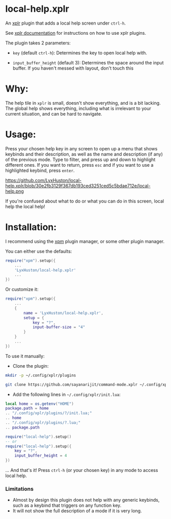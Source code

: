 # local-help.xplr
An [xplr](https://github.com/sayanarijit/xplr) plugin that adds a local help screen under `ctrl-h`.

See [xplr documentation](https://xplr.dev/en/) for instructions on how to use xplr plugins.

The plugin takes 2 parameters:

- `key` (default `ctrl-h`): Determines the key to open local help with.

- `input_buffer_height` (default 3): Determines the space around the input buffer.  If you haven't messed with layout, don't touch this

# Why:

The help tile in `xplr` is small, doesn't show everything, and is a bit lacking. The global help shows everything, including what is irrelevant to your current situation, and can be hard to navigate.

# Usage:

Press your chosen help key in any screen to open up a menu that shows keybinds and their description, as well as the name and description (if any) of the previous mode.
Type to filter, and press up and down to highlight different ones.  If you want to return, press `esc` and if you want to use a highlighted keybind, press `enter`.

https://github.com/LyxHuston/local-help.xplr/blob/30e2fb3129f367db193ced3251ced5c5bdae712e/local-help.png

If you're confused about what to do or what you can do in this screen, local help the local help!

# Installation:

I recommend using the [xpm](https://github.com/dtomvan/xpm.xplr) plugin manager, or some other plugin manager.

You can either use the defaults:
```lua
require("xpm").setup({
	...
	'LyxHuston/local-help.xplr'
	...
})
```

Or customize it:
```lua
require("xpm").setup({
	...
	{
		name = 'LyxHuston/local-help.xplr',
		setup = {
			key = "?",
			input-buffer-size = "4"
		}
	}
	...
})
```


To use it manually:

* Clone the plugin:

```bash
mkdir -p ~/.config/xplr/plugins

git clone https://github.com/sayanarijit/command-mode.xplr ~/.config/xplr/plugins/command-mode
```

* Add the following lines in `~/.config/xplr/init.lua`:

```lua
local home = os.getenv("HOME")
package.path = home
.. "/.config/xplr/plugins/?/init.lua;"
.. home
.. "/.config/xplr/plugins/?.lua;"
.. package.path

require("local-help").setup()
-- or
require("local-help").setup({
	key = "?",
	input_buffer_height = 4
})
```

... And that's it!  Press `ctrl-h` (or your chosen key) in any mode to access local help.

### Limitations

* Almost by design this plugin does not help with any generic keybinds, such as a keybind that triggers on any function key.
* It will not show the full description of a mode if it is very long.
